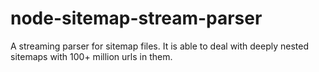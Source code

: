 # node-sitemap-stream-parser
A streaming parser for sitemap files. It is able to deal with deeply nested sitemaps with 100+ million urls in them.

